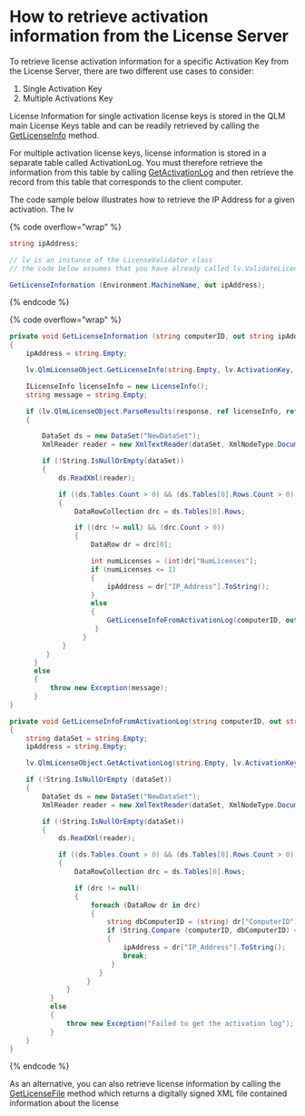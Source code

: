 # How to retrieve activation information from the License Server

To retrieve license activation information for a specific Activation Key from the License Server, there are two different use cases to consider:

1. Single Activation Key
2. Multiple Activations Key

License Information for single activation license keys is stored in the QLM main License Keys table and can be readily retrieved by calling the [GetLicenseInfo](../api-reference/qlmlicense/application-methods/getlicenseinfo.md) method.

&#x20;

For multiple activation license keys, license information is stored in a separate table called ActivationLog. You must therefore retrieve the information from this table by calling [GetActivationLog](../api-reference/qlmlicense/application-methods/getactivationlog.md) and then retrieve the record from this table that corresponds to the client computer.

The code sample below illustrates how to retrieve the IP Address for a given activation. The lv

&#x20;

{% code overflow="wrap" %}
```csharp
string ipAddress;

// lv is an instance of the LicenseValidator class 
// the code below assumes that you have already called lv.ValidateLicenseAtStartup

GetLicenseInformation (Environment.MachineName, out ipAddress);
```
{% endcode %}

&#x20;

{% code overflow="wrap" %}
```csharp
private void GetLicenseInformation (string computerID, out string ipAddress)
{
    ipAddress = string.Empty;

    lv.QlmLicenseObject.GetLicenseInfo(string.Empty, lv.ActivationKey, false, out string dataSet, out string response);

    ILicenseInfo licenseInfo = new LicenseInfo();
    string message = string.Empty;

    if (lv.QlmLicenseObject.ParseResults(response, ref licenseInfo, ref message))
    {

        DataSet ds = new DataSet("NewDataSet");
        XmlReader reader = new XmlTextReader(dataSet, XmlNodeType.Document, null);

        if (!String.IsNullOrEmpty(dataSet))
        {
            ds.ReadXml(reader);

            if ((ds.Tables.Count > 0) && (ds.Tables[0].Rows.Count > 0))
            {
                DataRowCollection drc = ds.Tables[0].Rows;

                if ((drc != null) && (drc.Count > 0))
                {
                    DataRow dr = drc[0];

                    int numLicenses = (int)dr["NumLicenses"];
                    if (numLicenses <= 1)
                    {
                        ipAddress = dr["IP_Address"].ToString();
                    }
                    else
                    {
                        GetLicenseInfoFromActivationLog(computerID, out ipAddress);
                     }
                  }
             }
         }
      }
      else
      {
          throw new Exception(message);
      }
}

private void GetLicenseInfoFromActivationLog(string computerID, out string ipAddress)
{
    string dataSet = string.Empty;
    ipAddress = string.Empty;

    lv.QlmLicenseObject.GetActivationLog(string.Empty, lv.ActivationKey, ref dataSet, out string response);

    if (!String.IsNullOrEmpty (dataSet))
    {
        DataSet ds = new DataSet("NewDataSet");
        XmlReader reader = new XmlTextReader(dataSet, XmlNodeType.Document, null);

        if (!String.IsNullOrEmpty(dataSet))
        {
            ds.ReadXml(reader);

            if ((ds.Tables.Count > 0) && (ds.Tables[0].Rows.Count > 0))
            {
                DataRowCollection drc = ds.Tables[0].Rows;

                if (drc != null) 
                {
                    foreach (DataRow dr in drc)
                    {
                        string dbComputerID = (string) dr["ComputerID"];
                        if (String.Compare (computerID, dbComputerID) == 0)
                        {
                            ipAddress = dr["IP_Address"].ToString();
                            break;
                         }
                      }
                   }
              }
          }
          else
          {
              throw new Exception("Failed to get the activation log");
          }
    }
}
```
{% endcode %}

&#x20;

As an alternative, you can also retrieve license information by calling the [GetLicenseFile](../api-reference/qlmlicense/application-methods/getlicensefile.md) method which returns a digitally signed XML file contained information about the license
